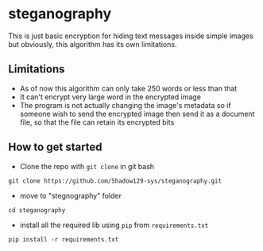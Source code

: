# steganography
This is just basic encryption for hiding text messages inside simple images but obviously, this algorithm has its own limitations. 

## Limitations
* As of now this algorithm can only take 250 words or less than that
* It can't encrypt very large word in the encrypted image
* The program is not actually changing the image's metadata so if someone wish to send the encrypted image then send it as a document file, so that the file can retain its encrypted bits

## How to get started
* Clone the repo with `git clone` in git bash
```gitbash
git clone https://github.com/Shadow129-sys/steganography.git
```
* move to "stegnography" folder
```gitbash
cd steganography
```
* install all the required lib using `pip` from `requirements.txt`
```gitbash
pip install -r requirements.txt
```
